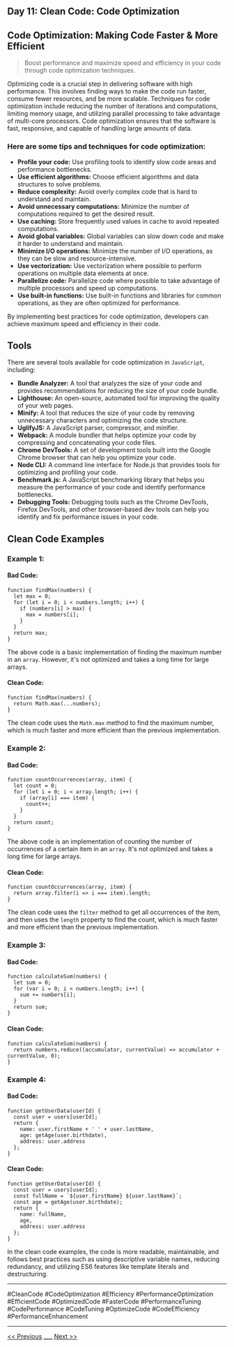 ## Day 11: Clean Code: Code Optimization



## Code Optimization: Making Code Faster & More Efficient

> Boost performance and maximize speed and efficiency in your code through code optimization techniques.

Optimizing code is a crucial step in delivering software with high performance. This involves finding ways to make the code run faster, consume fewer resources, and be more scalable. Techniques for code optimization include reducing the number of iterations and computations, limiting memory usage, and utilizing parallel processing to take advantage of multi-core processors. Code optimization ensures that the software is fast, responsive, and capable of handling large amounts of data.

### Here are some tips and techniques for code optimization:

- **Profile your code:** Use profiling tools to identify slow code areas and performance bottlenecks.
- **Use efficient algorithms:** Choose efficient algorithms and data structures to solve problems.
- **Reduce complexity:** Avoid overly complex code that is hard to understand and maintain.
- **Avoid unnecessary computations:** Minimize the number of computations required to get the desired result.
- **Use caching:** Store frequently used values in cache to avoid repeated computations.
- **Avoid global variables:** Global variables can slow down code and make it harder to understand and maintain.
- **Minimize I/O operations:** Minimize the number of I/O operations, as they can be slow and resource-intensive.
- **Use vectorization:** Use vectorization where possible to perform operations on multiple data elements at once.
- **Parallelize code:** Parallelize code where possible to take advantage of multiple processors and speed up computations.
- **Use built-in functions:** Use built-in functions and libraries for common operations, as they are often optimized for performance.

By implementing best practices for code optimization, developers can achieve maximum speed and efficiency in their code.

## Tools

There are several tools available for code optimization in `JavaScript`, including:

- **Bundle Analyzer:** A tool that analyzes the size of your code and provides recommendations for reducing the size of your code bundle.
- **Lighthouse:** An open-source, automated tool for improving the quality of your web pages.
- **Minify:** A tool that reduces the size of your code by removing unnecessary characters and optimizing the code structure.
- **UglifyJS:** A JavaScript parser, compressor, and minifier.
- **Webpack:** A module bundler that helps optimize your code by compressing and concatenating your code files.
- **Chrome DevTools:** A set of development tools built into the Google Chrome browser that can help you optimize your code.
- **Node CLI:** A command line interface for Node.js that provides tools for optimizing and profiling your code.
- **Benchmark.js:** A JavaScript benchmarking library that helps you measure the performance of your code and identify performance bottlenecks.
- **Debugging Tools:** Debugging tools such as the Chrome DevTools, Firefox DevTools, and other browser-based dev tools can help you identify and fix performance issues in your code.

## Clean Code Examples

### Example 1:

#### Bad Code:

```JS
function findMax(numbers) {
  let max = 0;
  for (let i = 0; i < numbers.length; i++) {
    if (numbers[i] > max) {
      max = numbers[i];
    }
  }
  return max;
}

```

The above code is a basic implementation of finding the maximum number in an `array`. However, it's not optimized and takes a long time for large arrays.

#### Clean Code:

```JS
function findMax(numbers) {
  return Math.max(...numbers);
}

```

The clean code uses the `Math.max` method to find the maximum number, which is much faster and more efficient than the previous implementation.

### Example 2:

#### Bad Code:

```JS
function countOccurrences(array, item) {
  let count = 0;
  for (let i = 0; i < array.length; i++) {
    if (array[i] === item) {
      count++;
    }
  }
  return count;
}
```

The above code is an implementation of counting the number of occurrences of a certain item in an `array`. It's not optimized and takes a long time for large arrays.

#### Clean Code:

```JS
function countOccurrences(array, item) {
  return array.filter(i => i === item).length;
}
```

The clean code uses the `filter` method to get all occurrences of the item, and then uses the `length` property to find the count, which is much faster and more efficient than the previous implementation.

### Example 3:

#### Bad Code:

```JS
function calculateSum(numbers) {
  let sum = 0;
  for (var i = 0; i < numbers.length; i++) {
    sum += numbers[i];
  }
  return sum;
}
```

#### Clean Code:

```JS
function calculateSum(numbers) {
  return numbers.reduce((accumulator, currentValue) => accumulator + currentValue, 0);
}
```

### Example 4:

#### Bad Code:

```JS
function getUserData(userId) {
  const user = users[userId];
  return {
    name: user.firstName + ' ' + user.lastName,
    age: getAge(user.birthdate),
    address: user.address
  };
}
```

#### Clean Code:

```JS
function getUserData(userId) {
  const user = users[userId];
  const fullName = `${user.firstName} ${user.lastName}`;
  const age = getAge(user.birthdate);
  return {
    name: fullName,
    age,
    address: user.address
  };
}
```

In the clean code examples, the code is more readable, maintainable, and follows best practices such as using descriptive variable names, reducing redundancy, and utilizing ES6 features like template literals and destructuring.

---

#CleanCode #CodeOptimization #Efficiency #PerformanceOptimization #EfficientCode #OptimizedCode #FasterCode #PerformanceTuning #CodePerformance #CodeTuning #OptimizeCode #CodeEfficiency #PerformanceEnhancement

---

[<< Previous](../day-10-exception-handling/README.md) **\_\_\_**
[Next >>](../day-12-code-review-and-feedback/README.md)
